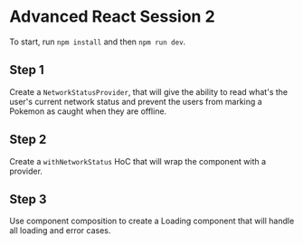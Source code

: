 # Advanced React Session 2

To start, run `npm install` and then `npm run dev`.

## Step 1

Create a `NetworkStatusProvider`, that will give the ability to read what's the user's current network status and prevent the users from marking a Pokemon as caught when they are offline.

## Step 2

Create a `withNetworkStatus` HoC that will wrap the component with a provider.

## Step 3

Use component composition to create a Loading component that will handle all loading and error cases.
